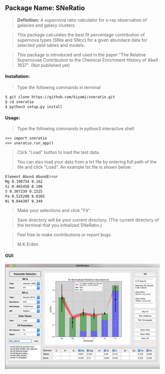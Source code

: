 ## Package Name: SNeRatio

> **Definition:** A supernova ratio calculator for x-ray observation of galaxies and galaxy clusters.

> This package calculates the best fit percentage contribution of supernova types (SNIa and SNcc) for a given abundace data for selected yield tables and models.

> This package is introduced and used in the paper "The Relative Supernovae Contribution to the Chemical Enrichment History of Abell 1837". (Not published yet)


#### Installation:

> Type the following commands in terminal
>
    $ git clone https://github.com/kiyami/sneratio.git
    $ cd sneratio
    $ python3 setup.py install

#### Usage:

> Type the following commands in python3 interactive shell
>
    >>> import sneratio
    >>> sneratio.run_app()

> Click "Load" button to load the test data.
>
> You can also load your data from a txt file by entering full path of the file and click "Load". 
> An example txt file is shown below:
>
    Element Abund AbundError
    Mg 0.190754 0.162
    Si 0.465456 0.106
    S 0.307239 0.1525
    Fe 0.515208 0.0265
    Ni 0.844307 0.349

> Make your selections and click "Fit".

> Save directory will be your current directory. (The current directory of the terminal that you initialized SNeRatio.)

> Feel free to make contributions or report bugs.
>
> M.K.Erdim


#### GUI:

![GitHub Logo](/examples/gui.png)


